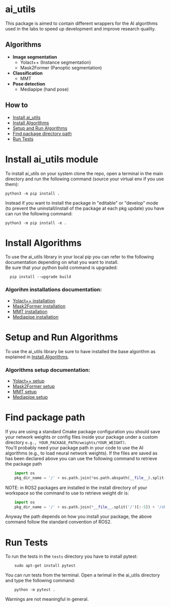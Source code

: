 # ai_utils
This package is aimed to contain different wrappers for the AI algorithms used in the labs to speed up development and 
improve research quality.

## Algorithms
- **Image segmentation**
  - Yolact++ (Instance segmentation)
  - Mask2Former (Panoptic segmentation)
- **Classification**
  - MMT
- **Pose detection** 
  - Mediapipe (hand pose)


## How to
- [Install ai_utils](#install-ai_utils-module)
- [Install Algorithms](#install-algorithms)
- [Setup and Run Algorithms](#setup-and-run-algorithms)
- [Find package directory path](#find-package-path)
- [Run Tests](#run-tests)

# Install ai_utils module 

To install ai_utils on your system clone the repo, open a terminal in the main directory and run the following command (source your virtual env if you use them):
```
python3 -m pip install .
```
Instead if you want to install the package in "editable" or "develop" mode (to prevent the uninstall/install of the package at each pkg update) you have can run the following command:

```
python3 -m pip install -e .
```


# Install Algorithms 
To use the ai_utils library in your local pip you can refer to the following documentation depending on what you want to install. \
Be sure that your python build command is upgraded:
``` commandline
  pip install --upgrade build
```
### Algorihm installations documentation:

- [Yolact++ installation](docs/yolact/yolact_installation.md)
- [Mask2Former installation](docs/mask2former/mask2former_installation.md)
- [MMT installation](docs/mmt/mmt_installation.md)
- [Mediapipe installation](docs/mediapipe/mediapipe_installation.md)

# Setup and Run Algorithms
To use the ai_utils library be sure to have installed the base algorithm as explained in [Install Algorithms](#install-algorithms).

### Algorithms setup documentation:

- [Yolact++ setup](docs/yolact/yolact_setup.md)
- [Mask2Former setup](docs/mask2former/mask2former_setup.md)
- [MMT setup](docs/mmt/mmt_setup.md)
- [Mediapipe setup](docs/mediapipe/mediapipe_setup.md)


# Find package path
If you are using a standard Cmake package configuration you should save your network weights or config files 
inside your package under a custom directory ```e.g., YOUR_PACKAGE_PATH/weights/YOUR_WEIGHT)```. \
You'll probably need your package path in your code to use the AI algorithms (e.g., to load neural network weights).
If the files are saved as has been declared above you can use the following command to retrieve the package path 
``` python
    import os
    pkg_dir_name = '/' + os.path.join(*os.path.abspath(__file__).split('/')[:-2])
```
NOTE: in ROS2 packages are installed in the install directory of your workspace so the command to use to retrieve weight
dir is:
```python
    import os
    pkg_dir_name = '/' + os.path.join(*__file__.split('/')[:-5]) + '/share/PACKAGE_NAME/'
```
Anyway the path depends on how you install your package, the above command follow the standard convention of ROS2.

# Run Tests

To run the tests in the ```tests``` directory you have to install pytest:
```
    sudo apt-get install pytest
```
You can run tests from the terminal. Open a terimal in the ai_utils directory and type the following command:
```
    python -m pytest .
```

Warnings are not meaningful in general.




